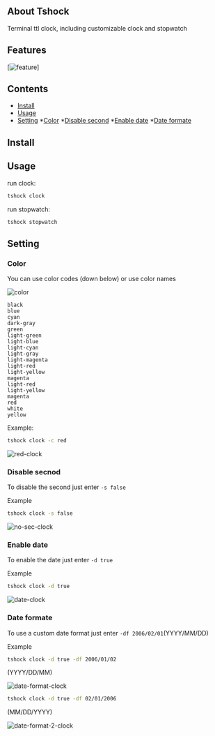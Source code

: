 ## About Tshock
Terminal ttl clock, including customizable clock and stopwatch

## Features

[![feature](https://github.com/MHNightCat/tshock/blob/main/img/feature.png)]

## Contents
* [Install](#install)
* [Usage](#Usage)
* [Setting](#setting)
  *[Color](#color)
  *[Disable second](#disable-second)
  *[Enable date](#disable-date)
  *[Date formate](#date-formate)

## Install

## Usage
run clock:
```sh
tshock clock
```
run stopwatch:
```sh
tshock stopwatch
```

## Setting

### Color

You can use color codes (down below) or use color names

![color](https://github.com/MHNightCat/tshock/blob/main/img/color.png)

```
black
blue
cyan
dark-gray
green
light-green
light-blue
light-cyan
light-gray
light-magenta
light-red
light-yellow
magenta
light-red
light-yellow
magenta
red
white
yellow
```

Example:
```sh
tshock clock -c red
```
![red-clock](https://github.com/MHNightCat/tshock/blob/main/img/red-clock.png)

### Disable secnod

To disable the second just enter `-s false`

Example
```sh
tshock clock -s false
```

![no-sec-clock](https://github.com/MHNightCat/tshock/blob/main/img/no-sec-clock.png)

### Enable date

To enable the date just enter `-d true`

Example
```sh
tshock clock -d true
```

![date-clock](https://github.com/MHNightCat/tshock/blob/main/img/date-clock.png)

### Date formate

To use a custom date format just enter `-df 2006/02/01`(YYYY/MM/DD)

Example
```sh
tshock clock -d true -df 2006/01/02 
```
(YYYY/DD/MM)

![date-format-clock](https://github.com/MHNightCat/tshock/blob/main/img/date-format-clock.png)

```sh
tshock clock -d true -df 02/01/2006
```
(MM/DD/YYYY)

![date-format-2-clock](https://github.com/MHNightCat/tshock/blob/main/img/date-format-2-clock.png)



